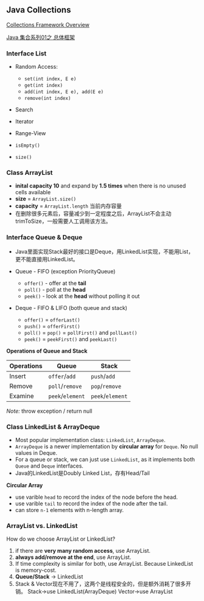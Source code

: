 
## Java Collections

[Collections Framework Overview](https://docs.oracle.com/javase/8/docs/technotes/guides/collections/overview.html)

[Java 集合系列01之 总体框架](http://www.cnblogs.com/skywang12345/p/3308498.html)



### Interface List

- Random Access:
    - `set(int index, E e)`
    - `get(int index)`
    - `add(int index, E e), add(E e)`
    - `remove(int index)`

- Search
- Iterator
- Range-View
- `isEmpty()`
- `size()`

### Class ArrayList

- **inital capacity 10** and expand by **1.5 times** when there is no unused cells available 
- **size** = `ArrayList.size()`
- **capacity** = `ArrayList.length` 当前内存容量
- 在删除很多元素后，容量减少到一定程度之后，ArrayList不会主动trimToSize，一般需要人工调用该方法。


### Interface Queue & Deque

- Java里面实现Stack最好的接口是Deque，用LinkedList实现，不能用List，更不能直接用LinkedList。

- Queue - FIFO (exception PriorityQueue)
    - `offer()` - offer at the **tail**
    - `poll()` - poll at the **head**
    - `peek()` - look at the **head** without polling it out

- Deque - FIFO & LIFO (both queue and stack)
    - `offer()` = `offerLast()`
    - `push()` = `offerFirst()`
    - `poll()` = `pop()` =  `pollFirst()` and `pollLast()`
    - `peek()` = `peekFirst()` and `peekLast()`

__Operations of Queue and Stack__

|    Operations    |    Queue      |    Stack    |
|       ----       |     ----      |     ----    |
| Insert  |   `offer`/`add`|`push`/`add` |
| Remove | `poll`/`remove` | `pop`/`remove`  |
| Examine| `peek`/`element`| `peek`/`element`|
*Note:* throw exception / return null

### Class LinkedList & ArrayDeque

- Most popular implementation class: `LinkedList`, `ArrayDeque`.
- `ArrayDeque` is a newer implementation by **circular array** for `Deque`. No null values in Deque.
- For a queue or stack, we can just use `LinkedList`, as it implements both `Queue` and `Deque` interfaces.
- Java的LinkedList是Doubly Linked List，存有Head/Tail


__Circular Array__

- use varible `head` to record the index of the node before the head.
- use varible `tail` to record the index of the node after the tail.
- can store `n-1` elements with n-length array.

### ArrayList vs. LinkedList

How do we choose ArrayList or LinkedList?
1. if there are **very many random access**, use ArrayList.
2. **always add/remove at the end**, use ArrayList.
3. If time complexity is similar for both, use ArrayList. Because LinkedList is memory-cost.
4. **Queue/Stack** -> LinkedList
5. Stack & Vector现在不用了，这两个是线程安全的，但是额外消耗了很多开销。
    Stack->use LinkedList(ArrayDeque)
    Vector->use ArrayList